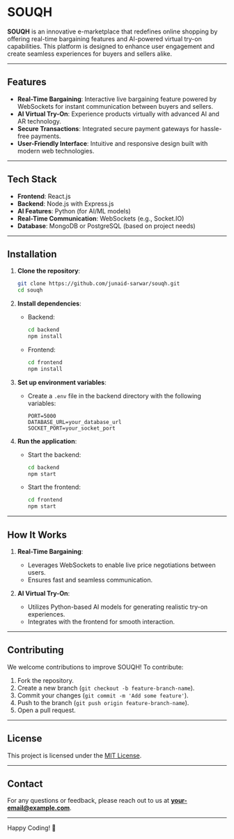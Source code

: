 # SOUQH

**SOUQH** is an innovative e-marketplace that redefines online shopping by offering real-time bargaining features and AI-powered virtual try-on capabilities. This platform is designed to enhance user engagement and create seamless experiences for buyers and sellers alike.

---

## Features

- **Real-Time Bargaining**: Interactive live bargaining feature powered by WebSockets for instant communication between buyers and sellers.
- **AI Virtual Try-On**: Experience products virtually with advanced AI and AR technology.
- **Secure Transactions**: Integrated secure payment gateways for hassle-free payments.
- **User-Friendly Interface**: Intuitive and responsive design built with modern web technologies.

---

## Tech Stack

- **Frontend**: React.js
- **Backend**: Node.js with Express.js
- **AI Features**: Python (for AI/ML models)
- **Real-Time Communication**: WebSockets (e.g., Socket.IO)
- **Database**: MongoDB or PostgreSQL (based on project needs)

---

## Installation

1. **Clone the repository**:
   ```bash
   git clone https://github.com/junaid-sarwar/souqh.git
   cd souqh
   ```

2. **Install dependencies**:
   - Backend:
     ```bash
     cd backend
     npm install
     ```
   - Frontend:
     ```bash
     cd frontend
     npm install
     ```

3. **Set up environment variables**:
   - Create a `.env` file in the backend directory with the following variables:
     ```env
     PORT=5000
     DATABASE_URL=your_database_url
     SOCKET_PORT=your_socket_port
     ```

4. **Run the application**:
   - Start the backend:
     ```bash
     cd backend
     npm start
     ```
   - Start the frontend:
     ```bash
     cd frontend
     npm start
     ```

---

## How It Works

1. **Real-Time Bargaining**:
   - Leverages WebSockets to enable live price negotiations between users.
   - Ensures fast and seamless communication.

2. **AI Virtual Try-On**:
   - Utilizes Python-based AI models for generating realistic try-on experiences.
   - Integrates with the frontend for smooth interaction.

---

## Contributing

We welcome contributions to improve SOUQH! To contribute:

1. Fork the repository.
2. Create a new branch (`git checkout -b feature-branch-name`).
3. Commit your changes (`git commit -m 'Add some feature'`).
4. Push to the branch (`git push origin feature-branch-name`).
5. Open a pull request.

---

## License

This project is licensed under the [MIT License](LICENSE).

---

## Contact

For any questions or feedback, please reach out to us at **your-email@example.com**.

---

Happy Coding! 🚀
